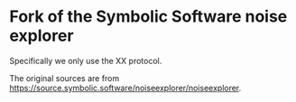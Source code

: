 # Fork of the Symbolic Software noise explorer

Specifically we only use the XX protocol.

The original sources are from https://source.symbolic.software/noiseexplorer/noiseexplorer.
